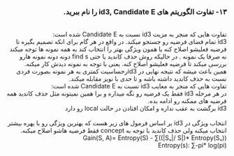 <div dir="rtl">
  
  ### ۱۳-   تفاوت الگوریتم های id3, Candidate E را نام ببرید.


 
  <br/>
  تفاوت هایی که منجر به مزیت id3 نسبت به Candidate E شده است:
   <br/>
   id3 تمام فضای فرضیه رو جستجو میکند. در واقع در هر گام برای انکه تصمیم بگیره تا فرضیه فعلیشو اصلاح کنه یا همون ویژگی بهتر را انتخاب کند به همه نمونه ها توجه میکند نه صرفا یک نمونه . در حالیکه روش حذف کاندید یا حتی find s دونه دونه نمونه هارو بررسی میکند تا فرضیه فعلیشو اصلاح کنه. یعنی با توجه به نمونه دیدش کار میکنه.

  <br/>
   همین باعث میشه که نتیجه نهایی در id3رحساسیت کمتری به هر نمونه بصورت فردی نسبت به حذف کاندید داشته باشه و تا حدی با نویز مقابله میکند.

 <br/>
     تفاوت هایی که منجر به معایب id3 نسبت به Candidate E شده است:
 <br/>
     در هر مرحله  id3 فقط یک فرضیه رو نگه میداره و برا همین نمیتونه مثل حذف کاندید همه فرضیه های ممکنه رو ادامه بده.

 <br/>
      id3 برگشت به عقب نداره و امکان افتادن در حالت local رو دارد
  <br/>
  <br/> 
   انتخاب ویژگی در id3 بر اساس فرمول های زیر هست که بهترین ویژگی رو با بهره بیشتر انتخاب میکنه ولی حذف کاندید با توجه به concept فقط فرضیه هاشو اصلاح میکنه.
 Gain(S, A)= Entropy(S) - ∑((|Sᵥ|/ S|)* Entropy(Sᵥ))
  <br/> 
 Entropy(s): ∑-pi* log(pi) 
<br/>
 

 
 </div>
